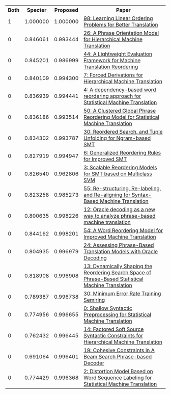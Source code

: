 <html><table><tr>
<th>Both</th>
<th>Specter</th>
<th>Proposed</th>
<th>Paper</th>
</tr>
<tr>
<td>1</td>
<td>1.000000</td>
<td>1.000000</td>
<td><a href="https://www.semanticscholar.org/paper/e02f54a99f94e50ce77ff3860b4c7644b8ee5ff5">98: Learning Linear Ordering Problems for Better Translation</a></td>
</tr>
<tr>
<td>0</td>
<td>0.846061</td>
<td>0.993444</td>
<td><a href="https://www.semanticscholar.org/paper/c3689663a3786c09eda5519c580b558444ef60f2">26: A Phrase Orientation Model for Hierarchical Machine Translation</a></td>
</tr>
<tr>
<td>0</td>
<td>0.845201</td>
<td>0.986999</td>
<td><a href="https://www.semanticscholar.org/paper/6de941e8c9099e71658b34a77d2bcb8f856656a8">44: A Lightweight Evaluation Framework for Machine Translation Reordering</a></td>
</tr>
<tr>
<td>0</td>
<td>0.840109</td>
<td>0.994300</td>
<td><a href="https://www.semanticscholar.org/paper/044c2129724a966301ee1a1702c48cd5cc5ea9c1">7: Forced Derivations for Hierarchical Machine Translation</a></td>
</tr>
<tr>
<td>0</td>
<td>0.836939</td>
<td>0.994441</td>
<td><a href="https://www.semanticscholar.org/paper/9aff9bf042b7573338001e838b62c0bd78485a5e">4: A dependency-based word reordering approach for Statistical Machine Translation</a></td>
</tr>
<tr>
<td>0</td>
<td>0.836186</td>
<td>0.993514</td>
<td><a href="https://www.semanticscholar.org/paper/750f03c4cb56190b66401809999d6fb47c7c44c7">50: A Clustered Global Phrase Reordering Model for Statistical Machine Translation</a></td>
</tr>
<tr>
<td>0</td>
<td>0.834302</td>
<td>0.993787</td>
<td><a href="https://www.semanticscholar.org/paper/871a0ba12d7d07e866b69d908f7ef31da6bb5e3b">30: Reordered Search, and Tuple Unfolding for Ngram-based SMT</a></td>
</tr>
<tr>
<td>0</td>
<td>0.827919</td>
<td>0.994947</td>
<td><a href="https://www.semanticscholar.org/paper/592ef67bf3e4fb4f1b8e1ba31f309ac8df0d56fa">6: Generalized Reordering Rules for Improved SMT</a></td>
</tr>
<tr>
<td>0</td>
<td>0.826540</td>
<td>0.962806</td>
<td><a href="https://www.semanticscholar.org/paper/e28d3d62df9408694ba6a5b39449a5af4e23fcdb">3: Scalable Reordering Models for SMT based on Multiclass SVM</a></td>
</tr>
<tr>
<td>0</td>
<td>0.823258</td>
<td>0.985273</td>
<td><a href="https://www.semanticscholar.org/paper/01266bd71f553fcfc822ea3d7ce5ef13bc4ad4c7">55: Re-structuring, Re-labeling, and Re-aligning for Syntax-Based Machine Translation</a></td>
</tr>
<tr>
<td>0</td>
<td>0.800635</td>
<td>0.998226</td>
<td><a href="https://www.semanticscholar.org/paper/cefa31be11129eb633992d29a3582da5a0a1a29b">12: Oracle decoding as a new way to analyze phrase-based machine translation</a></td>
</tr>
<tr>
<td>0</td>
<td>0.844162</td>
<td>0.998201</td>
<td><a href="https://www.semanticscholar.org/paper/95a8b26bbf177cb8328f8523de2c1327e498f4bd">54: A Word Reordering Model for Improved Machine Translation</a></td>
</tr>
<tr>
<td>0</td>
<td>0.804935</td>
<td>0.996979</td>
<td><a href="https://www.semanticscholar.org/paper/22c6e35cfc1d45a631af371147939d65391fc41b">24: Assessing Phrase-Based Translation Models with Oracle Decoding</a></td>
</tr>
<tr>
<td>0</td>
<td>0.818908</td>
<td>0.996908</td>
<td><a href="https://www.semanticscholar.org/paper/8cfce81cc778c07f7da40272548fcbe1f9bc5c2a">13: Dynamically Shaping the Reordering Search Space of Phrase-Based Statistical Machine Translation</a></td>
</tr>
<tr>
<td>0</td>
<td>0.789387</td>
<td>0.996738</td>
<td><a href="https://www.semanticscholar.org/paper/399429f1a423c709bb16e9c5d223a9fafaa4f6b5">30: Minimum Error Rate Training Semiring</a></td>
</tr>
<tr>
<td>0</td>
<td>0.774956</td>
<td>0.996655</td>
<td><a href="https://www.semanticscholar.org/paper/27693da4a94741eddaffe5b37423a8eed2e0eab7">0: Shallow Syntactic Preprocessing for Statistical Machine Translation</a></td>
</tr>
<tr>
<td>0</td>
<td>0.762432</td>
<td>0.996445</td>
<td><a href="https://www.semanticscholar.org/paper/3ef2650f81fc16db9e0477343781acd51357ca22">14: Factored Soft Source Syntactic Constraints for Hierarchical Machine Translation</a></td>
</tr>
<tr>
<td>0</td>
<td>0.691064</td>
<td>0.996401</td>
<td><a href="https://www.semanticscholar.org/paper/d8183cf9d84c382c0343f270f7fb765f5ccc6b8f">19: Cohesive Constraints in A Beam Search Phrase-based Decoder</a></td>
</tr>
<tr>
<td>0</td>
<td>0.774429</td>
<td>0.996368</td>
<td><a href="https://www.semanticscholar.org/paper/ce1fd043d1641157ab631cf30e39e4bbd286db37">2: Distortion Model Based on Word Sequence Labeling for Statistical Machine Translation</a></td>
</tr>
</table></html>
